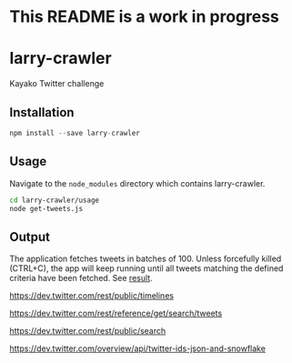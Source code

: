 # This README is a work in progress

# larry-crawler
Kayako Twitter challenge

## Installation
```js
npm install --save larry-crawler
```

## Usage
Navigate to the ```node_modules``` directory which contains larry-crawler.

```bash
cd larry-crawler/usage
node get-tweets.js
```

## Output
The application fetches tweets in batches of 100. Unless forcefully killed (CTRL+C), the app will keep running until all tweets matching the defined criteria have been fetched.
See [result](https://github.com/duaraghav8/larry-crawler/blob/master/usage/result).


https://dev.twitter.com/rest/public/timelines

https://dev.twitter.com/rest/reference/get/search/tweets

https://dev.twitter.com/rest/public/search

https://dev.twitter.com/overview/api/twitter-ids-json-and-snowflake
